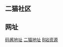 ## 二猫社区

## 网址
[码酱地址](https://github.com/codedrinker/community)
[二猫地址](https://github.com/Tians666/community)
[B站资源](https://www.bilibili.com/video/av50200264/?p=4 )